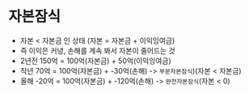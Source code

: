 # 자본잠식

* 자본 < 자본금 인 상태 (자본 = 자본금 + 이익잉여금)
* 즉 이익은 커녕, 손해를 계속 봐서 자본이 줄어드는 것
* 2년전 150억 = 100억(자본금) + 50억(이익잉여금)
* 작년 70억 = 100억(자본금) + -30억(손해) -> `부분자본잠식`)(자본 < 자본금)
* 올해 -20억 = 100억(자본금) + -120억(손해) -> `완전자본잠식`(자본 < 0)